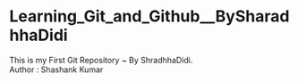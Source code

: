 # Learning_Git_and_Github__BySharadhhaDidi
This is my First Git Repository ~ By ShradhhaDidi.
<br>
Author : Shashank Kumar
